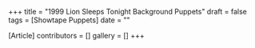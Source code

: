 +++
title = "1999 Lion Sleeps Tonight Background Puppets"
draft = false
tags = [Showtape Puppets]
date = ""

[Article]
contributors = []
gallery = []
+++